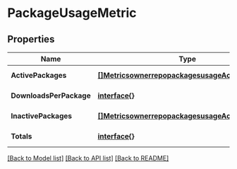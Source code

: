 # PackageUsageMetric

## Properties
Name | Type | Description | Notes
------------ | ------------- | ------------- | -------------
**ActivePackages** | [**[]MetricsownerrepopackagesusageActivePackages**](metricsownerrepopackagesusage_active_packages.md) |  | [default to null]
**DownloadsPerPackage** | [**interface{}**](interface{}.md) |  | [default to null]
**InactivePackages** | [**[]MetricsownerrepopackagesusageActivePackages**](metricsownerrepopackagesusage_active_packages.md) |  | [default to null]
**Totals** | [**interface{}**](interface{}.md) |  | [default to null]

[[Back to Model list]](../README.md#documentation-for-models) [[Back to API list]](../README.md#documentation-for-api-endpoints) [[Back to README]](../README.md)


